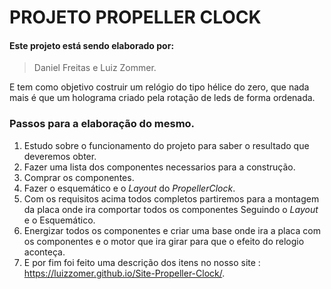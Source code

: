 # PROJETO PROPELLER CLOCK
#### Este projeto está sendo elaborado por: 
> Daniel Freitas e Luiz Zommer.

E tem como objetivo costruir um relógio do tipo hélice do zero, que nada mais é que um holograma criado pela rotação de leds de forma ordenada.
### Passos para a elaboração do mesmo.
1. Estudo sobre o funcionamento do projeto para saber o resultado que deveremos obter.
2. Fazer uma lista dos componentes necessarios para a construção.
3. Comprar os componentes.
4. Fazer o esquemático e o *Layout* do *PropellerClock*.
5. Com os requisitos acima todos completos partiremos para a montagem da placa onde ira comportar todos os componentes Seguindo o *Layout* e o Esquemático.
6. Energizar todos os componentes e criar uma base onde ira a placa com os componentes e o motor que ira girar para que o efeito do relogio aconteça.
7. E por fim foi feito uma descrição dos itens no nosso site : https://luizzomer.github.io/Site-Propeller-Clock/.
